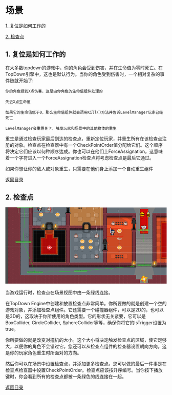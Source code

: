  <span id="mulu"></span>

# 场景              

[1. 复位是如何工作的](#1)  
 
[2. 检查点](#2)  
 
<p id="1"></p>              

## 1. 复位是如何工作的
 
在大多数topdown的游戏中，你的角色会受到伤害，并在生命值为零时死亡。在TopDown引擎中，这也是默认行为。当你的角色受到伤害时，一个相对复杂的事件链就开始了:

    你的角色受到X点伤害，这是由你角色的生命值组件处理的

    失去X点生命值

    如果它的生命值低于0，那么生命值组件就会调用Kill()方法并告诉LevelManager玩家已经死亡

    LevelManager会重置关卡，触发玩家和场景中的其他物体的重生

重生是通过检查玩家最后到达的检查点，重新定位玩家，并重生所有在该检查点注册的对象。检查点在检查器中有一个CheckPointOrder值分配给它们。这个顺序将决定它们应该以何种顺序达成。你也可以在他们上ForceAssignation，这意味着一个字符进入一个ForceAssignation检查点将考虑检查点是最后它通过。

如果你想让你的敌人或对象重生，只需要在他们身上添加一个自动重生组件
 
[返回目录](#mulu)

<p id="2"></p>              

## 2. 检查点
 
 ![示例图片](/images/checkpoints-1.png)

 当游戏运行时，检查点在场景视图中由一条绿线连接。

 在TopDown Engine中创建和放置检查点非常简单。你所要做的就是创建一个空的游戏对象，并添加检查点组件。它还需要一个碰撞器组件，可以是2D的，也可以是3D的，这取决于你所使用的角色类型。它的形状无关紧要，它可以是BoxCollider, CircleCollider, SphereCollider等等，确保你将它的IsTrigger设置为true。

你所要做的就是改变对撞机的大小。这个大小将决定触发检查点的区域，使它足够大，以便你的角色不会错过它。您还可以从检查点组件的检查器设置朝向方向。这是你的玩家角色重生时所面对的方向。

然后你可以在场景中设置检查点，并添加更多检查点。您可以做的最后一件事是在检查点检查器中设置CheckPointOrder。检查点应该按升序编号。当你按下播放键时，你会看到所有的检查点都被一条绿色的线连接在一起。

[返回目录](#mulu)